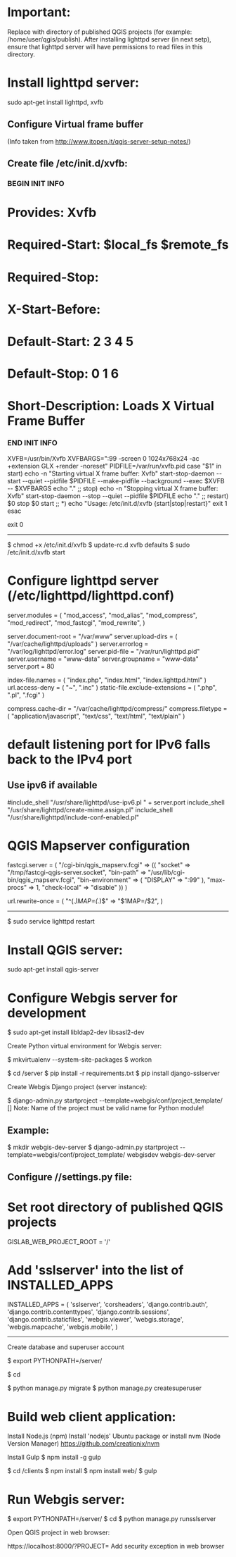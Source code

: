 Important:
==========
Replace <QGIS-DATA> with directory of published QGIS projects (for example: /home/user/qgis/publish).
After installing lighttpd server (in next setp), ensure that lighttpd server will have permissions to
read files in this directory.


Install lighttpd server:
========================
sudo apt-get install lighttpd, xvfb


Configure Virtual frame buffer
------------------------------
(Info taken from http://www.itopen.it/qgis-server-setup-notes/)

Create file /etc/init.d/xvfb:
---------------------------------------------------------------------------------------------------------------

### BEGIN INIT INFO
# Provides: Xvfb
# Required-Start: $local_fs $remote_fs
# Required-Stop:
# X-Start-Before:
# Default-Start: 2 3 4 5
# Default-Stop: 0 1 6
# Short-Description: Loads X Virtual Frame Buffer
### END INIT INFO
 
XVFB=/usr/bin/Xvfb
XVFBARGS=":99 -screen 0 1024x768x24 -ac +extension GLX +render -noreset"
PIDFILE=/var/run/xvfb.pid
case "$1" in
  start)
    echo -n "Starting virtual X frame buffer: Xvfb"
    start-stop-daemon --start --quiet --pidfile $PIDFILE --make-pidfile --background --exec $XVFB -- $XVFBARGS
    echo "."
    ;;
  stop)
    echo -n "Stopping virtual X frame buffer: Xvfb"
    start-stop-daemon --stop --quiet --pidfile $PIDFILE
    echo "."
    ;;
  restart)
    $0 stop
    $0 start
    ;;
  *)
    echo "Usage: /etc/init.d/xvfb {start|stop|restart}"
    exit 1
esac
 
exit 0

---------------------------------------------------------------------------------------------------------------

$ chmod +x /etc/init.d/xvfb
$ update-rc.d xvfb defaults
$ sudo /etc/init.d/xvfb start


Configure lighttpd server (/etc/lighttpd/lighttpd.conf)
========================================================

server.modules = (
    "mod_access",
    "mod_alias",
    "mod_compress",
    "mod_redirect",
    "mod_fastcgi",
    "mod_rewrite",
)

server.document-root        = "/var/www"
server.upload-dirs          = ( "/var/cache/lighttpd/uploads" )
server.errorlog             = "/var/log/lighttpd/error.log"
server.pid-file             = "/var/run/lighttpd.pid"
server.username             = "www-data"
server.groupname            = "www-data"
server.port                 = 80


index-file.names            = ( "index.php", "index.html", "index.lighttpd.html" )
url.access-deny             = ( "~", ".inc" )
static-file.exclude-extensions = ( ".php", ".pl", ".fcgi" )

compress.cache-dir          = "/var/cache/lighttpd/compress/"
compress.filetype           = ( "application/javascript", "text/css", "text/html", "text/plain" )

# default listening port for IPv6 falls back to the IPv4 port
## Use ipv6 if available
#include_shell "/usr/share/lighttpd/use-ipv6.pl " + server.port
include_shell "/usr/share/lighttpd/create-mime.assign.pl"
include_shell "/usr/share/lighttpd/include-conf-enabled.pl"


# QGIS Mapserver configuration

fastcgi.server = (
    "/cgi-bin/qgis_mapserv.fcgi" => ((
        "socket" => "/tmp/fastcgi-qgis-server.socket",
        "bin-path" => "/usr/lib/cgi-bin/qgis_mapserv.fcgi",
        "bin-environment" => (
            "DISPLAY" => ":99"
        ),
        "max-procs" => 1,
        "check-local" => "disable"
    ))
)

url.rewrite-once = (
    "^(.*)MAP=(.*)$" => "$1MAP=<QGIS-DATA>/$2",
)

----------------------------------------------------------------------------------------------------------

$ sudo service lighttpd restart


Install QGIS server:
====================
sudo apt-get install qgis-server



Configure Webgis server for development
=======================================


$ sudo apt-get install libldap2-dev libsasl2-dev

Create Python virtual environment for Webgis server:

$ mkvirtualenv --system-site-packages <name>
$ workon <name>

$ cd <gislab-web-mobile>/server
$ pip install -r requirements.txt
$ pip install django-sslserver

Create Webgis Django project (server instance):

$ django-admin.py startproject --template=webgis/conf/project_template/ <project-name> [<webgis-server-project-directory>]
Note: Name of the project must be valid name for Python module!

Example:
--------
$ mkdir webgis-dev-server
$ django-admin.py startproject --template=webgis/conf/project_template/ webgisdev webgis-dev-server


Configure <webgis-server-project-directory>/<project-name>/settings.py file:
----------------------------------------------------------------------------

# Set root directory of published QGIS projects
GISLAB_WEB_PROJECT_ROOT = '<QGIS-DATA>/'


# Add 'sslserver' into the list of INSTALLED_APPS
INSTALLED_APPS = (
    'sslserver',
    'corsheaders',
    'django.contrib.auth',
    'django.contrib.contenttypes',
    'django.contrib.sessions',
    'django.contrib.staticfiles',
    'webgis.viewer',
    'webgis.storage',
    'webgis.mapcache',
    'webgis.mobile',
)

------------------------------------------------------------------------------------

Create database and superuser account

$ export PYTHONPATH=<gislab-web-mobile>/server/

$ cd <webgis-server-project-directory>

$ python manage.py migrate
$ python manage.py createsuperuser


Build web client application:
=============================
Install Node.js (npm)
Install 'nodejs' Ubuntu package or install nvm (Node Version Manager) https://github.com/creationix/nvm

Install Gulp
$ npm install -g gulp

$ cd <gislab-web-mobile>/clients
$ npm install
$ npm install web/
$ gulp


Run Webgis server:
==================

$ export PYTHONPATH=<gislab-web-mobile>/server/
$ cd <webgis-server-project-directory>
$ python manage.py runsslserver

Open QGIS project in web browser:

https://localhost:8000/?PROJECT=<project-path>
Add security exception in web browser


